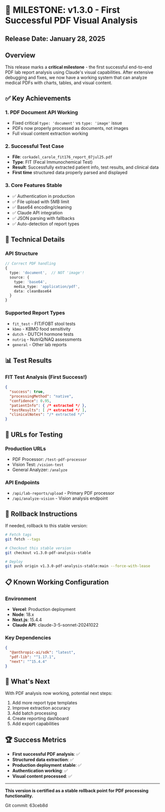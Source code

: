 # 🎉 MILESTONE: v1.3.0 - First Successful PDF Visual Analysis

## Release Date: January 28, 2025

## Overview
This release marks a **critical milestone** - the first successful end-to-end PDF lab report analysis using Claude's visual capabilities. After extensive debugging and fixes, we now have a working system that can analyze medical PDFs with charts, tables, and visual content.

## ✅ Key Achievements

### 1. **PDF Document API Working**
- Fixed critical `type: 'document'` vs `type: 'image'` issue
- PDFs now properly processed as documents, not images
- Full visual content extraction working

### 2. **Successful Test Case**
- **File**: `corkadel_carole_fit176_report_07jul25.pdf`
- **Type**: FIT (Fecal Immunochemical Test)
- **Result**: Successfully extracted patient info, test results, and clinical data
- **First time** structured data properly parsed and displayed

### 3. **Core Features Stable**
- ✅ Authentication in production
- ✅ File upload with 5MB limit
- ✅ Base64 encoding/cleaning
- ✅ Claude API integration
- ✅ JSON parsing with fallbacks
- ✅ Auto-detection of report types

## 🔧 Technical Details

### API Structure
```typescript
// Correct PDF handling
{
  type: 'document',  // NOT 'image'!
  source: {
    type: 'base64',
    media_type: 'application/pdf',
    data: cleanBase64
  }
}
```

### Supported Report Types
- `fit_test` - FIT/FOBT stool tests
- `kbmo` - KBMO food sensitivity
- `dutch` - DUTCH hormone tests
- `nutriq` - NutriQ/NAQ assessments
- `general` - Other lab reports

## 📊 Test Results

### FIT Test Analysis (First Success!)
```json
{
  "success": true,
  "processingMethod": "native",
  "confidence": 0.95,
  "patientInfo": { /* extracted */ },
  "testResults": [ /* extracted */ ],
  "clinicalNotes": "/* extracted */"
}
```

## 🚀 URLs for Testing

### Production URLs
- PDF Processor: `/test-pdf-processor`
- Vision Test: `/vision-test`
- General Analyzer: `/analyze`

### API Endpoints
- `/api/lab-reports/upload` - Primary PDF processor
- `/api/analyze-vision` - Vision analysis endpoint

## 🔄 Rollback Instructions

If needed, rollback to this stable version:

```bash
# Fetch tags
git fetch --tags

# Checkout this stable version
git checkout v1.3.0-pdf-analysis-stable

# Deploy
git push origin v1.3.0-pdf-analysis-stable:main --force-with-lease
```

## 📋 Known Working Configuration

### Environment
- **Vercel**: Production deployment
- **Node**: 18.x
- **Next.js**: 15.4.4
- **Claude API**: claude-3-5-sonnet-20241022

### Key Dependencies
```json
{
  "@anthropic-ai/sdk": "latest",
  "pdf-lib": "^1.17.1",
  "next": "^15.4.4"
}
```

## 🎯 What's Next

With PDF analysis now working, potential next steps:
1. Add more report type templates
2. Improve extraction accuracy
3. Add batch processing
4. Create reporting dashboard
5. Add export capabilities

## 🏆 Success Metrics

- **First successful PDF analysis**: ✅
- **Structured data extraction**: ✅
- **Production deployment stable**: ✅
- **Authentication working**: ✅
- **Visual content processed**: ✅

---

**This version is certified as a stable rollback point for PDF processing functionality.**

Git commit: 63ceb8d